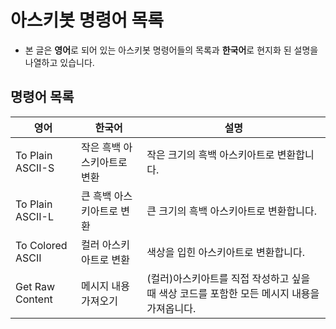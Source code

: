 # 아스키봇 명령어 목록
- 본 글은 **영어**로 되어 있는 아스키봇 명령어들의 목록과 **한국어**로 현지화 된 설명을 나열하고 있습니다.

## 명령어 목록
|영어|한국어|설명|
|-|-|-|
|To Plain ASCII-S|작은 흑백 아스키아트로 변환|작은 크기의 흑백 아스키아트로 변환합니다.|
|To Plain ASCII-L|큰 흑백 아스키아트로 변환|큰 크기의 흑백 아스키아트로 변환합니다.|
|To Colored ASCII|컬러 아스키아트로 변환|색상을 입힌 아스키아트로 변환합니다.|
|Get Raw Content|메시지 내용 가져오기|(컬러)아스키아트를 직접 작성하고 싶을 때 색상 코드를 포함한 모든 메시지 내용을 가져옵니다.|
